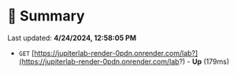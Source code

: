 # 📖 Summary
Last updated: **4/24/2024, 12:58:05 PM**

- `GET` [https://jupiterlab-render-0pdn.onrender.com/lab?](https://jupiterlab-render-0pdn.onrender.com/lab?) - **Up** (179ms)
